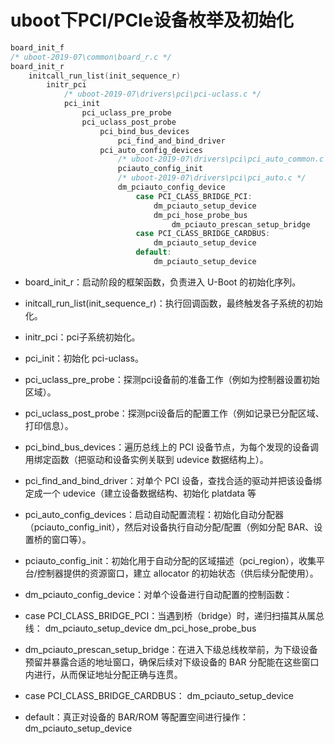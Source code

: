 # uboot下PCI/PCIe设备枚举及初始化

```c
board_init_f
/* uboot-2019-07\common\board_r.c */
board_init_r
    initcall_run_list(init_sequence_r)
    	initr_pci
    		/* uboot-2019-07\drivers\pci\pci-uclass.c */
    		pci_init
    			pci_uclass_pre_probe
    			pci_uclass_post_probe
    				pci_bind_bus_devices
    					pci_find_and_bind_driver
    				pci_auto_config_devices
    					/* uboot-2019-07\drivers\pci\pci_auto_common.c */
    					pciauto_config_init
    					/* uboot-2019-07\drivers\pci\pci_auto.c */
    					dm_pciauto_config_device
    						case PCI_CLASS_BRIDGE_PCI:
								dm_pciauto_setup_device
                            	dm_pci_hose_probe_bus
                                    dm_pciauto_prescan_setup_bridge
                            case PCI_CLASS_BRIDGE_CARDBUS:
								dm_pciauto_setup_device
                            default:
								dm_pciauto_setup_device
```

* board_init_r：启动阶段的框架函数，负责进入 U-Boot 的初始化序列。

* initcall_run_list(init_sequence_r)：执行回调函数，最终触发各子系统的初始化。

* initr_pci：pci子系统初始化。

* pci_init：初始化 pci-uclass。

* pci_uclass_pre_probe：探测pci设备前的准备工作（例如为控制器设置初始区域）。

* pci_uclass_post_probe：探测pci设备后的配置工作（例如记录已分配区域、打印信息）。

* pci_bind_bus_devices：遍历总线上的 PCI 设备节点，为每个发现的设备调用绑定函数（把驱动和设备实例关联到 udevice 数据结构上）。

* pci_find_and_bind_driver：对单个 PCI 设备，查找合适的驱动并把该设备绑定成一个 udevice（建立设备数据结构、初始化 platdata 等

* pci_auto_config_devices：启动自动配置流程：初始化自动分配器（pciauto_config_init），然后对设备执行自动分配/配置（例如分配 BAR、设置桥的窗口等）。

* pciauto_config_init：初始化用于自动分配的区域描述（pci_region），收集平台/控制器提供的资源窗口，建立 allocator 的初始状态（供后续分配使用）。

* dm_pciauto_config_device：对单个设备进行自动配置的控制函数：

* case PCI_CLASS_BRIDGE_PCI：当遇到桥（bridge）时，递归扫描其从属总线：
		dm_pciauto_setup_device
		dm_pci_hose_probe_bus

* dm_pciauto_prescan_setup_bridge：在进入下级总线枚举前，为下级设备预留并暴露合适的地址窗口，确保后续对下级设备的 BAR 分配能在这些窗口内进行，从而保证地址分配正确与连贯。

* case PCI_CLASS_BRIDGE_CARDBUS：
  	dm_pciauto_setup_device

* default：真正对设备的 BAR/ROM 等配置空间进行操作：
  	dm_pciauto_setup_device
